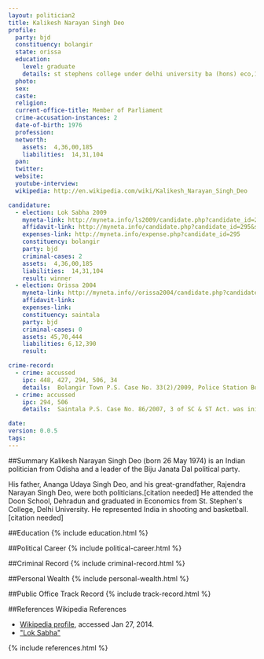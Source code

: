 ```yaml
---
layout: politician2
title: Kalikesh Narayan Singh Deo
profile: 
  party: bjd
  constituency: bolangir
  state: orissa
  education: 
    level: graduate
    details: st stephens college under delhi university ba (hons) eco,1995
  photo: 
  sex: 
  caste: 
  religion: 
  current-office-title: Member of Parliament
  crime-accusation-instances: 2
  date-of-birth: 1976
  profession: 
  networth: 
    assets:  4,36,00,185
    liabilities:  14,31,104
  pan: 
  twitter: 
  website: 
  youtube-interview: 
  wikipedia: http://en.wikipedia.com/wiki/Kalikesh_Narayan_Singh_Deo

candidature: 
  - election: Lok Sabha 2009
    myneta-link: http://myneta.info/ls2009/candidate.php?candidate_id=295
    affidavit-link: http://myneta.info/candidate.php?candidate_id=295&scan=original
    expenses-link: http://myneta.info/expense.php?candidate_id=295
    constituency: bolangir 
    party: bjd
    criminal-cases: 2
    assets:  4,36,00,185
    liabilities:  14,31,104
    result: winner 
  - election: Orissa 2004
    myneta-link: http://myneta.info//orissa2004/candidate.php?candidate_id=218
    affidavit-link: 
    expenses-link: 
    constituency: saintala 
    party: bjd
    criminal-cases: 0
    assets: 45,70,444
    liabilities: 6,12,390
    result:  

crime-record: 
  - crime: accussed
    ipc: 448, 427, 294, 506, 34
    details:  Bolangir Town P.S. Case No. 33(2)/2009, Police Station Bolangir Town, Dist. Balangir, State Orissa, Corresponding to G.R. Case No. 95/2009 is pending against me in the court of S.D.J.M Bolangir in which I got anticipatory bail from hon'ble high court of orissa  on 26.02.2009 in BLAPL No. 2095/2009, but no cognizance has yet been taken against me in the said case. the matter is under investigation.  
  - crime: accussed
    ipc: 294, 506
    details:  Saintala P.S. Case No. 86/2007, 3 of SC & ST Act. was initiated against me and the said case has been ended in final form by the Police/Investigation officer on 19.07.2008  

date: 
version: 0.0.5
tags: 
---
```

##Summary
Kalikesh Narayan Singh Deo (born 26 May 1974) is an Indian politician from Odisha and a leader of the Biju Janata Dal political party.

His father, Ananga Udaya Singh Deo, and his great-grandfather, Rajendra Narayan Singh Deo, were both politicians.[citation needed] He attended the Doon School, Dehradun  and graduated in Economics from St. Stephen's College, Delhi University. He represented India in shooting and basketball.[citation needed]


##Education
{% include education.html %}


##Political Career
{% include political-career.html %}


##Criminal Record
{% include criminal-record.html %}


##Personal Wealth
{% include personal-wealth.html %}


##Public Office Track Record
{% include track-record.html %}


##References
Wikipedia References
- [Wikipedia profile]({{page.profile.wikipedia}}), accessed Jan 27, 2014.
- ["Lok Sabha"][wiki1]

[wiki1]: http://164.100.47.132/LssNew/Members/Biography.aspx?mpsno=4419


{% include references.html %}